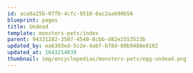 ```yaml
---
id: aca8a25b-07fb-4cfc-9510-8ac2aab90b56
blueprint: pages
title: Undead
template: monsters-pets/index
parent: 94331282-3507-4540-8cbb-d82e2553523b
updated_by: ea6393ed-5c2e-4abf-b78d-80b9488e0102
updated_at: 1643214039
thumbnail: img/encyclopedias/monsters-pets/egg-undead.png
---
```

